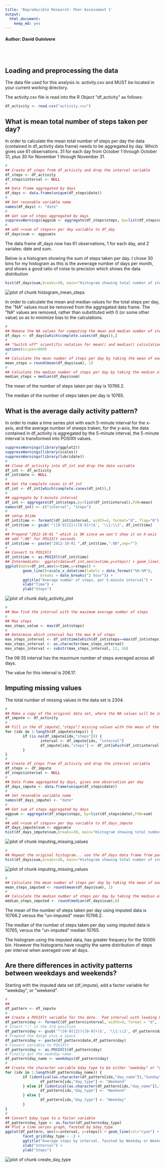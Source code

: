 ```yaml
---
title: 'Reproducible Research: Peer Assessment 1'
output:
  html_document:
    keep_md: yes
---
```

#### Author: David Guinivere
<br>   <!-- bliank line -->
<br>   <!-- bliank line -->

## Loading and preprocessing the data
The data file used for this analysis is: activity.csv 
and MUST be located in your current working directory.

The activity.csv file is read into the R Object "df_activity" as follows:

```r
df_activity <- read.csv("activity.csv")
```

## What is mean total number of steps taken per day?

In order to calculate the mean total number of steps per day the data (contained in df_activity data frame) needs to be aggregated by day. Which gives use 61 observations.   31 for each day from October 1 through October 31, plus 30 for November 1 through November 31.

```r
#
## Create df_steps from df_activity and drop the interval variable
df_steps <- df_activity
df_steps$interval <- NULL
#
## Data frame aggregated by days
df_days <- data.frame(unique(df_steps$date))
#
## Set resonable variable name
names(df_days) <- "date"
#
## Get sum of steps aggregated by days
suppressWarnings(aggsum <- aggregate(df_steps$steps, by=list(df_steps$date),FUN=sum))
#
## add <<sum of steps>> per day variable to df_day
df_days$sum <- aggsum$x
```
The data frame df_days now has 61 observations, 1 for each day, and 2 variales: date and sum.

Below is a histogram showing the sum of steps taken per day.  I chose 30 bins for my histogram as this is the avewrage number of days per month, and shows a good ratio of noise to precision which shows the data distribution


```r
hist(df_days$sum,breaks=30, main="Histogram showing total number of steps per day.", xlab="Sum of steps.")
```

![plot of chunk histogram_mean_steps](figure/histogram_mean_steps-1.png) 

In order to calculate the mean and median values for the total steps per day, the "NA" values must be removed from the aggregated data frame.  The "NA" values are removed, rather than substituted with 0 (or some other value) so as to minimize bias to the calculations.


```r
#
## Remove the NA values for computing the mean and median number of steps taken per day
df_days <- df_days[which(complete.cases(df_days)),]
#
## "Switch off" scientific notation for mean() and median() calculations
options(scipen=999)
#
## Calculate the mean number of steps per day by taking the mean of each sum of the daily number of steps per day.
mean_steps = round(mean(df_days$sum), 1)
#
## Calculate the median number of steps per day by taking the median of  of each sum of the daily number of steps per day.
median_steps = median(df_days$sum)
```
The mean of the number of steps taken per day is 10766.2.

The median of the number of steps taken per day is 10765.

## What is the average daily activity pattern?

In order to make a time series plot with each 5-minute interval for the x-axis, and the average number of stweps traken, for the y-axis, the data contained in df_activity is aggregated by the 5-minute interval, the 5-minute interval is transformed into POSIXlt values.


```r
suppressWarnings(library(ggplot2))
suppressWarnings(library(scales))
suppressWarnings(library(lubridate))
#
## Clone df_activity into df_int and drop the date variable
df_int <- df_activity
df_int$date <- NULL
#
## Get the complete cases in df_int
df_int <- df_int[which(complete.cases(df_int)),]
#
## aggregate by 5-minute interval
df_int <- aggregate(df_int$steps,by=list(df_int$interval),FUN=mean)
names(df_int) <- c("interval", "steps")
#
## setup $time
df_int$time <- formatC(df_int$interval, width=4, format="d", flag="0")
df_int$time <- gsub('^([0-9]{2})([0-9]+)$', '\\1:\\2', df_int$time)
#
## Prepend "2012-10-01 " which is OK since we won't show it on X-axis
## add ":00" for POSIXlt seconds
df_int$time <- paste("2012-10-01 ",df_int$time,":00",sep="")
#
## Convert to POSIXlt
df_int$time <- as.POSIXlt(df_int$time) 
## Intermediate:  ggplot(data=df_int,aes(x=time,y=steps)) + geom_line()
ggplot(data=df_int,aes(x=time,y=steps)) + 
        geom_line()+scale_x_datetime(labels = date_format("%H:%M"),
                breaks = date_breaks("2 hour")) +
        ggtitle("Average number of steps, per 5-minute interval") +
        xlab("Time") +
        ylab("Steps")
```

![plot of chunk daily_activity_plot](figure/daily_activity_plot-1.png) 

```r
#
## Now find the interval with the maximum average number of steps
#
## Max steps
max_steps_value <- max(df_int$steps)
#
## Determine which interval has the max # of steps
max_steps_interval <- df_int$time[which(df_int$steps==max(df_int$steps))]
max_steps_interval <- as.character(max_steps_interval)
max_steps_interval <- substr(max_steps_interval, 12, 16)
```

The 08:35 interval has the maximum number of steps averaged across all days.

The value for this interval is 206.17.

## Imputing missing values

The total number of missing values in the data set is 2304.


```r
#
## Make a copy of the original data set, where the NA values will be imputed
df_impute <- df_activity
#
## Fill in the df_impute[,"steps"] missing values with the mean of the steps for that interval
for (idx in 1:length(df_impute$steps)) {
        if (is.na(df_impute[idx,"steps"])) {
                interval <- df_impute[idx, "interval"]
                df_impute[idx,"steps"] <- df_int[which(df_int$interval == interval), "steps"]
        }
}
#
## Create df_steps from df_activity and drop the interval variable
df_steps <- df_impute
df_steps$interval <- NULL
#
## Data frame aggregated by days, gives one observation per day
df_days_impute <- data.frame(unique(df_steps$date))
#
## Set resonable variable name
names(df_days_impute) <- "date"
#
## Get sum of steps aggregated by days
aggsum <- aggregate(df_steps$steps, by=list(df_steps$date),FUN=sum)
#
## add <<sum of steps>> per day variable to df_days_impute
df_days_impute$sum <- aggsum$x
hist(df_days_impute$sum,breaks=30, main="Histogram showing total number of steps per day with imputed data.", xlab="Sum of steps.")
```

![plot of chunk imputing_missing_values](figure/imputing_missing_values-1.png) 

```r
#
## Repeat the original histogram... use the df_days data frame from part 1
hist(df_days$sum,breaks=30, main="Histogram showing total number of steps per day.", xlab="Sum of steps.")
```

![plot of chunk imputing_missing_values](figure/imputing_missing_values-2.png) 

```r
#
## Calculate the mean number of steps per day by taking the mean of each sum of the daily number of steps per day.
mean_steps_imputed <- round(mean(df_days$sum), 1)
#
## Calculate the median number of steps per day by taking the median of  of each sum of the daily number of steps per day.
median_steps_imputed <- round(median(df_days$sum),0)
```
The mean of the number of steps taken per day using imputed data is 10766.2 versus the "un-imputed" mean 10766.2.

The median of the number of steps taken per day using imputed data is 10765,  versus the "un-imputed" median 10765.

The histogram using the imputed data, has greater frequecy for the  10000 bin.     However the histograms have roughly the same distribution of steps per interval when averaged over all days.


## Are there differences in activity patterns between weekdays and weekends?

Starting with the imputed data set (df_impute), add a factor variable for "weekday", or "weekend".


```r
#
##
df_pattern <- df_impute
#
## Create a POSIXlt variable for tha date.  Pad interval with leading 0's
df_pattern$day <- formatC(df_pattern$interval, width=4, format = "d", flag = "0")
# Insert ":" in the 3rd position
df_pattern$day <- gsub('^([0-9]{2})([0-9]+)$', '\\1:\\2', df_pattern$day)
# Prepend the datge plus a space
df_pattern$day <- paste(df_pattern$date,df_pattern$day)
# Convert variable to POSIXlt
df_pattern$day <- as.POSIXlt(df_pattern$day)
# Finally get the weekday name.
df_pattern$day_name <- weekdays(df_pattern$day)
#
## Create the character variable $day_type to be either "weekday" or "weekend"
for (idx in 1:length(df_pattern$day_name)) {
        if (identical(as.character(df_pattern[idx,"day_name"]),"Sunday")) {
                df_pattern[idx,"day_type"] <- "Weekend"
        } else if (identical(as.character(df_pattern[idx,"day_name"]),"Saturday")) {
                df_pattern[idx,"day_type"] <- "Weekend"
        } else {
                df_pattern[idx,"day_type"] <- "Weekday"
        }
}
#
## Convert $day_type to a factor variable
df_pattern$day_type <- as.factor(df_pattern$day_type)
## Plot a time series graph, faceted by $day_type
ggplot(df_pattern, aes(x=interval, y=steps)) + geom_line(col="cyan") +
        facet_grid(day_type ~ .) +
        ggtitle("Average steps by interval, faceted by Weekday or Weekend") +
        xlab("Interval") +
        ylab("Steps")
```

![plot of chunk create_day_type](figure/create_day_type-1.png) 
